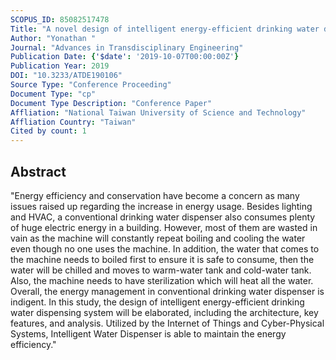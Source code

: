 ```yaml
---
SCOPUS_ID: 85082517478
Title: "A novel design of intelligent energy-efficient drinking water dispensing systems"
Author: "Yonathan "
Journal: "Advances in Transdisciplinary Engineering"
Publication Date: {'$date': '2019-10-07T00:00:00Z'}
Publication Year: 2019
DOI: "10.3233/ATDE190106"
Source Type: "Conference Proceeding"
Document Type: "cp"
Document Type Description: "Conference Paper"
Affliation: "National Taiwan University of Science and Technology"
Affliation Country: "Taiwan"
Cited by count: 1
---
```


## Abstract
"Energy efficiency and conservation have become a concern as many issues raised up regarding the increase in energy usage. Besides lighting and HVAC, a conventional drinking water dispenser also consumes plenty of huge electric energy in a building. However, most of them are wasted in vain as the machine will constantly repeat boiling and cooling the water even though no one uses the machine. In addition, the water that comes to the machine needs to boiled first to ensure it is safe to consume, then the water will be chilled and moves to warm-water tank and cold-water tank. Also, the machine needs to have sterilization which will heat all the water. Overall, the energy management in conventional drinking water dispenser is indigent. In this study, the design of intelligent energy-efficient drinking water dispensing system will be elaborated, including the architecture, key features, and analysis. Utilized by the Internet of Things and Cyber-Physical Systems, Intelligent Water Dispenser is able to maintain the energy efficiency."
